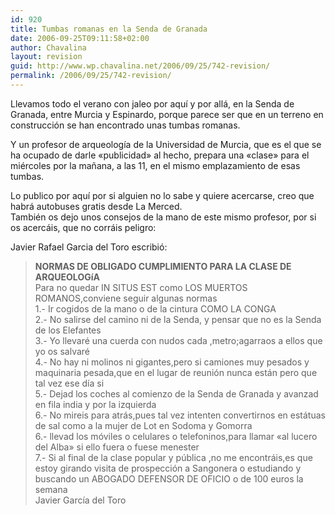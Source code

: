 ```yaml
---
id: 920
title: Tumbas romanas en la Senda de Granada
date: 2006-09-25T09:11:58+02:00
author: Chavalina
layout: revision
guid: http://www.wp.chavalina.net/2006/09/25/742-revision/
permalink: /2006/09/25/742-revision/
---
```

Llevamos todo el verano con jaleo por aquí y por allá, en la Senda de Granada, entre Murcia y Espinardo, porque parece ser que en un terreno en construcción se han encontrado unas tumbas romanas.

Y un profesor de arqueología de la Universidad de Murcia, que es el que se ha ocupado de darle «publicidad» al hecho, prepara una «clase» para el miércoles por la mañana, a las 11, en el mismo emplazamiento de esas tumbas.

Lo publico por aquí por si alguien no lo sabe y quiere acercarse, creo que habrá autobuses gratis desde La Merced.  
También os dejo unos consejos de la mano de este mismo profesor, por si os acercáis, que no corráis peligro:

Javier Rafael Garcia del Toro escribió:

> **NORMAS DE OBLIGADO CUMPLIMIENTO PARA LA CLASE DE ARQUEOLOGíA**  
> Para no quedar IN SITUS EST como LOS MUERTOS ROMANOS,conviene seguir algunas normas  
> 1.- Ir cogidos de la mano o de la cintura COMO LA CONGA  
> 2.- No salirse del camino ni de la Senda, y pensar que no es la Senda de los Elefantes  
> 3.- Yo llevaré una cuerda con nudos cada ,metro;agarraos a ellos que yo os salvaré  
> 4.- No hay ni molinos ni gigantes,pero si camiones muy pesados y maquinaria pesada,que en el lugar de reunión nunca están pero que tal vez ese día si  
> 5.- Dejad los coches al comienzo de la Senda de Granada y avanzad en fila india y por la izquierda  
> 6.- No mireis para atrás,pues tal vez intenten convertirnos en estátuas de sal como a la mujer de Lot en Sodoma y Gomorra  
> 6.- llevad los móviles o celulares o telefoninos,para llamar «al lucero del Alba» si ello fuera o fuese menester  
> 7.- Si al final de la clase popular y pública ,no me encontráis,es que estoy girando visita de prospección a Sangonera o estudiando y buscando un ABOGADO DEFENSOR DE OFICIO o de 100 euros la semana  
> Javier García del Toro